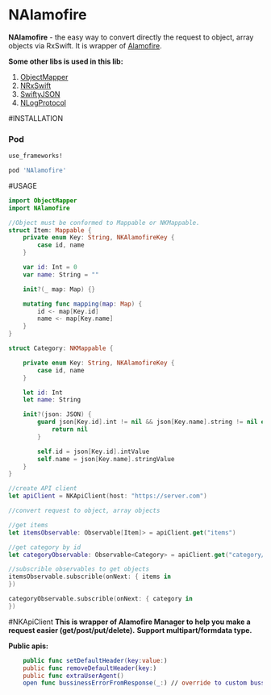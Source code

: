 # NAlamofire
**NAlamofire** - the easy way to convert directly the request to object, array objects via RxSwift. It is wrapper of [Alamofire](https://github.com/Alamofire/Alamofire).

**Some other libs is used in this lib:**
1. [ObjectMapper](https://github.com/Hearst-DD/ObjectMapper)
2. [NRxSwift](https://github.com/nghiaphunguyen/NRxSwift)
3. [SwiftyJSON](https://github.com/SwiftyJSON/SwiftyJSON)
4. [NLogProtocol](https://github.com/nghiaphunguyen/NLogProtocol)

#INSTALLATION

### Pod
```bash
use_frameworks!

pod 'NAlamofire'
```

#USAGE

```swift
import ObjectMapper
import NAlamofire

//Object must be conformed to Mappable or NKMappable.
struct Item: Mappable {
    private enum Key: String, NKAlamofireKey {
        case id, name
    }

    var id: Int = 0
    var name: String = ""

    init?(_ map: Map) {}

    mutating func mapping(map: Map) {
        id <- map[Key.id]
        name <- map[Key.name]
    }
}

struct Category: NKMappable {

    private enum Key: String, NKAlamofireKey {
        case id, name
    }

    let id: Int
    let name: String

    init?(json: JSON) {
        guard json[Key.id].int != nil && json[Key.name].string != nil else {
            return nil
        }

        self.id = json[Key.id].intValue
        self.name = json[Key.name].stringValue
    }
}

//create API client
let apiClient = NKApiClient(host: "https://server.com")

//convert request to object, array objects

//get items
let itemsObservable: Observable[Item]> = apiClient.get("items")

//get category by id
let categoryObservable: Observable<Category> = apiClient.get("category/3")

//subscrible observables to get objects
itemsObservable.subscrible(onNext: { items in
})

categoryObservable.subscrible(onNext: { category in
})

```

#NKApiClient
**This is wrapper of Alamofire Manager to help you make a request easier (get/post/put/delete).**
**Support multipart/formdata type.**

**Public apis:**
```swift
    public func setDefaultHeader(key:value:)
    public func removeDefaultHeader(key:)
    public func extraUserAgent()
    open func bussinessErrorFromResponse(_:) // override to custom bussinessError. See also at NKNetworkErrorType.
    
``` 
